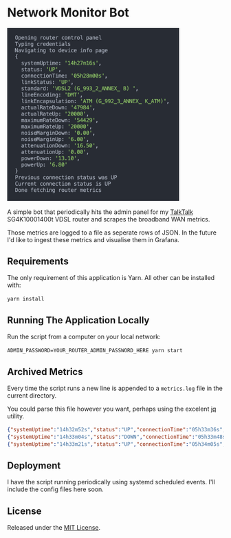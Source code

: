 # Network Monitor Bot

<img src="./docs/output.png" width="400" />

A simple bot that periodically hits the admin panel for my [TalkTalk](http://talktalk.co.uk/)
SG4K10001400t VDSL router and scrapes the broadband WAN metrics.

Those metrics are logged to a file as seperate rows of JSON. In the future I'd like to
ingest these metrics and visualise them in Grafana.

## Requirements

The only requirement of this application is Yarn. All other can be installed with:

`yarn install`

## Running The Application Locally

Run the script from a computer on your local network:

`ADMIN_PASSWORD=YOUR_ROUTER_ADMIN_PASSWORD_HERE yarn start`

## Archived Metrics

Every time the script runs a new line is appended to a `metrics.log` file in the current directory.

You could parse this file however you want, perhaps using the excelent [jq](https://stedolan.github.io/jq/) utility.

```json
{"systemUptime":"14h32m52s","status":"UP","connectionTime":"05h33m36s","linkStatus":"UP","standard":"VDSL2 (G_993_2_ANNEX_ B) ","lineEncoding":"DMT","linkEncapsulation":"ATM (G_992_3_ANNEX_ K_ATM)","actualRateDown":"47984","actualRateUp":"20000","maximumRateDown":"54429","maximumRateUp":"20000","noiseMarginDown":"0.00","noiseMarginUp":"6.00","attenuationDown":"16.50","attenuationUp":"0.00","powerDown":"13.10","powerUp":"6.80","timestamp":1597272076429}
{"systemUptime":"14h33m04s","status":"DOWN","connectionTime":"05h33m48s","linkStatus":"UP","standard":"VDSL2 (G_993_2_ANNEX_ B) ","lineEncoding":"DMT","linkEncapsulation":"ATM (G_992_3_ANNEX_ K_ATM)","actualRateDown":"47984","actualRateUp":"20000","maximumRateDown":"54429","maximumRateUp":"20000","noiseMarginDown":"0.00","noiseMarginUp":"6.00","attenuationDown":"16.50","attenuationUp":"0.00","powerDown":"13.10","powerUp":"6.80","timestamp":1597272087700}
{"systemUptime":"14h33m21s","status":"UP","connectionTime":"05h34m05s","linkStatus":"UP","standard":"VDSL2 (G_993_2_ANNEX_ B) ","lineEncoding":"DMT","linkEncapsulation":"ATM (G_992_3_ANNEX_ K_ATM)","actualRateDown":"47984","actualRateUp":"20000","maximumRateDown":"54429","maximumRateUp":"20000","noiseMarginDown":"0.00","noiseMarginUp":"6.00","attenuationDown":"16.50","attenuationUp":"0.00","powerDown":"13.10","powerUp":"6.80","timestamp":1597272105107}
```

## Deployment

I have the script running periodically using systemd scheduled events. I'll include
the config files here soon.

## License

Released under the [MIT License](https://opensource.org/licenses/MIT).
